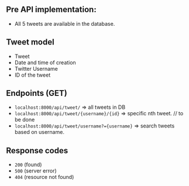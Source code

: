 ## Pre API implementation:
- All 5 tweets are available in the database.


## Tweet model
- Tweet
- Date and time of creation
- Twitter Username
- ID of the tweet

## Endpoints (GET)
- `localhost:8000/api/tweet/` => all tweets in DB
- `localhost:8000/api/tweet/{username}/{id}` => specific nth tweet. // to be done
- `localhost:8000/api/tweet/username?={username}` => search tweets based on username.

## Response codes
- `200` (found)
- `500` (server error)
- `404` (resource not found)






 
